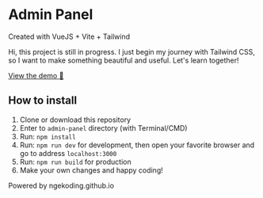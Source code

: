 # Admin Panel

Created with VueJS + Vite + Tailwind

Hi, this project is still in progress. I just begin my journey with Tailwind CSS, so I want to make something beautiful and useful. Let's learn together!

[View the demo 🚀](https://ngekoding.github.io/admin-panel)

## How to install
1. Clone or download this repository
2. Enter to `admin-panel` directory (with Terminal/CMD)
3. Run: `npm install`
4. Run: `npm run dev` for development, then open your favorite browser and go to address `localhost:3000`
5. Run: `npm run build` for production
6. Make your own changes and happy coding!

Powered by ngekoding.github.io